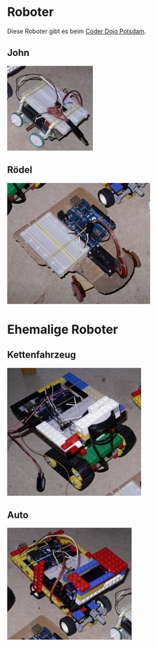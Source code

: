 Roboter
=======

Diese Roboter gibt es beim [Coder Dojo Potsdam](http://zen.coderdojo.com/dojo/861).

John
----

[![](john/john.jpg)](john#john)


Rödel
-----

[![](roedel/roedel.jpg)](roedel#rödel)


Ehemalige Roboter
=================

Kettenfahrzeug
--------------

[![](legokettenfahrzeug/legokettenfahrzeug.jpg)](legokettenfahrzeug#legokettenfahrzeug)

Auto
----

[![](legoauto/legoauto.jpg)](legoauto#legoauto)

